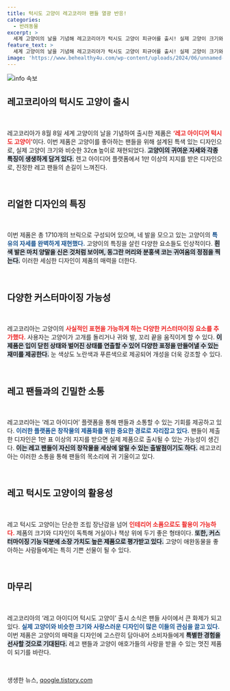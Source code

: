```yaml
---
title: 턱시도 고양이 레고코리아 팬들 열광 반응!
categories:
  - 반려동물
excerpt: >
  세계 고양이의 날을 기념해 레고코리아가 턱시도 고양이 피규어를 출시! 실제 고양이 크기와 유사하게 디자인된 이 제품은 다양한 커스터마이징 기능으로 귀여움을 한층 더했어요. 고양이 팬이라면 놓칠 수 없는 이 제품, 클릭해 확인해보세요!
feature_text: >
  세계 고양이의 날을 기념해 레고코리아가 턱시도 고양이 피규어를 출시! 실제 고양이 크기와 유사하게 디자인된 이 제품은 다양한 커스터마이징 기능으로 귀여움을 한층 더했어요. 고양이 팬이라면 놓칠 수 없는 이 제품, 클릭해 확인해보세요!
image: 'https://www.behealthy4u.com/wp-content/uploads/2024/06/unnamed-file.png'
---
```


<p><img src="https://www.behealthy4u.com/wp-content/uploads/2024/06/unnamed-file.png" alt="info 속보" /></p>

<h2 data-ke-size="size26">레고코리아의 턱시도 고양이 출시</h2>

<p data-ke-size="size16">&nbsp;</p>

<p>레고코리아가 8월 8일 세계 고양이의 날을 기념하여 출시한 제품은 <b><span style="color: #ee2323;">‘레고 아이디어 턱시도 고양이’</span></b>이다. 이번 제품은 고양이를 좋아하는 팬들을 위해 설계된 특색 있는 디자인으로, 실제 고양이 크기와 비슷한 32㎝ 높이로 재현되었다. <b><span style="background-color: #21538527;">고양이의 귀여운 자세와 각종 특징이 생생하게 담겨 있다.</span></b> 렌고 아이디어 플랫폼에서 1만 이상의 지지를 받은 디자인으로, 진정한 레고 팬들의 손길이 느껴진다.</p></p>

<p data-ke-size="size16">&nbsp;</p>

<h2 data-ke-size="size26">리얼한 디자인의 특징</h2>

<p data-ke-size="size16">&nbsp;</p>

<p>이번 제품은 총 1710개의 브릭으로 구성되어 있으며, 네 발을 모으고 있는 고양이의 <b><span style="color: #1a5490;">특유의 자세를 완벽하게 재현했다.</span></b> 고양이의 특징을 살린 다양한 요소들도 인상적이다. <b><span style="background-color: #21538527;">흰색 발은 마치 양말을 신은 것처럼 보이며, 동그란 머리와 분홍색 코는 귀여움의 정점을 찍는다.</span></b> 이러한 세심한 디자인이 제품의 매력을 더한다.</p></p>

<p data-ke-size="size16">&nbsp;</p>

<h2 data-ke-size="size26">다양한 커스터마이징 가능성</h2>

<p data-ke-size="size16">&nbsp;</p>

<p>레고코리아는 고양이의 <b><span style="color: #ee2323;">사실적인 표현을 가능하게 하는 다양한 커스터마이징 요소를 추가했다.</span></b> 사용자는 고양이가 고개를 돌리거나 귀와 발, 꼬리 끝을 움직이게 할 수 있다. <b><span style="background-color: #21538527;">이 제품은 입이 닫힌 상태와 벌어진 상태를 연출할 수 있어 다양한 표정을 만들어낼 수 있는 재미를 제공한다.</span></b> 눈 색상도 노란색과 푸른색으로 제공되어 개성을 더욱 강조할 수 있다.</p></p>

<p data-ke-size="size16">&nbsp;</p>

<h2 data-ke-size="size26">레고 팬들과의 긴밀한 소통</h2>

<p data-ke-size="size16">&nbsp;</p>

<p>레고코리아는 ‘레고 아이디어’ 플랫폼을 통해 팬들과 소통할 수 있는 기회를 제공하고 있다. <b><span style="color: #1a5490;">이러한 플랫폼은 창작물의 제품화를 위한 중요한 경로로 자리잡고 있다.</span></b> 팬들이 제출한 디자인은 1만 표 이상의 지지를 받으면 실제 제품으로 출시될 수 있는 가능성이 생긴다. <b><span style="background-color: #21538527;">이는 레고 팬들이 자신의 창작물을 세상에 알릴 수 있는 출발점이기도 하다.</span></b> 레고코리아는 이러한 소통을 통해 팬들의 목소리에 귀 기울이고 있다.</p></p>

<p data-ke-size="size16">&nbsp;</p>

<h2 data-ke-size="size26">레고 턱시도 고양이의 활용성</h2>

<p data-ke-size="size16">&nbsp;</p>

<p>레고 턱시도 고양이는 단순한 조립 장난감을 넘어 <b><span style="color: #ee2323;">인테리어 소품으로도 활용이 가능하다.</span></b> 제품의 크기와 디자인이 독특해 거실이나 책상 위에 두기 좋은 형태이다. <b><span style="background-color: #21538527;">또한, 커스터마이징 기능 덕분에 소장 가치도 높은 제품으로 평가받고 있다.</span></b> 고양이 애완동물을 좋아하는 사람들에게는 특히 기쁜 선물이 될 수 있다.</p></p>

<p data-ke-size="size16">&nbsp;</p>

<h2 data-ke-size="size26">마무리</h2>

<p data-ke-size="size16">&nbsp;</p>

<p>레고코리아의 ‘레고 아이디어 턱시도 고양이’ 출시 소식은 팬들 사이에서 큰 화제가 되고 있다. <b><span style="color: #1a5490;">실제 고양이와 비슷한 크기와 사랑스러운 디자인이 많은 이들의 관심을 끌고 있다.</span></b> 이번 제품은 고양이의 매력을 디자인에 고스란히 담아내어 소비자들에게 <b><span style="background-color: #21538527;">특별한 경험을 선사할 것으로 기대된다.</span></b> 레고 팬들과 고양이 애호가들의 사랑을 받을 수 있는 멋진 제품이 되기를 바란다.</p></p>

<p data-ke-size="size16">&nbsp;</p>
생생한 뉴스, <a href="https://qoogle.tistory.com" rel="dofollow">qoogle.tistory.com</a>


